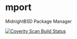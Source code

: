 # mport
MidnightBSD Package Manager


<a href="https://scan.coverity.com/projects/midnightbsd-mport">
  <img alt="Coverity Scan Build Status"
       src="https://scan.coverity.com/projects/22521/badge.svg"/>
</a>
